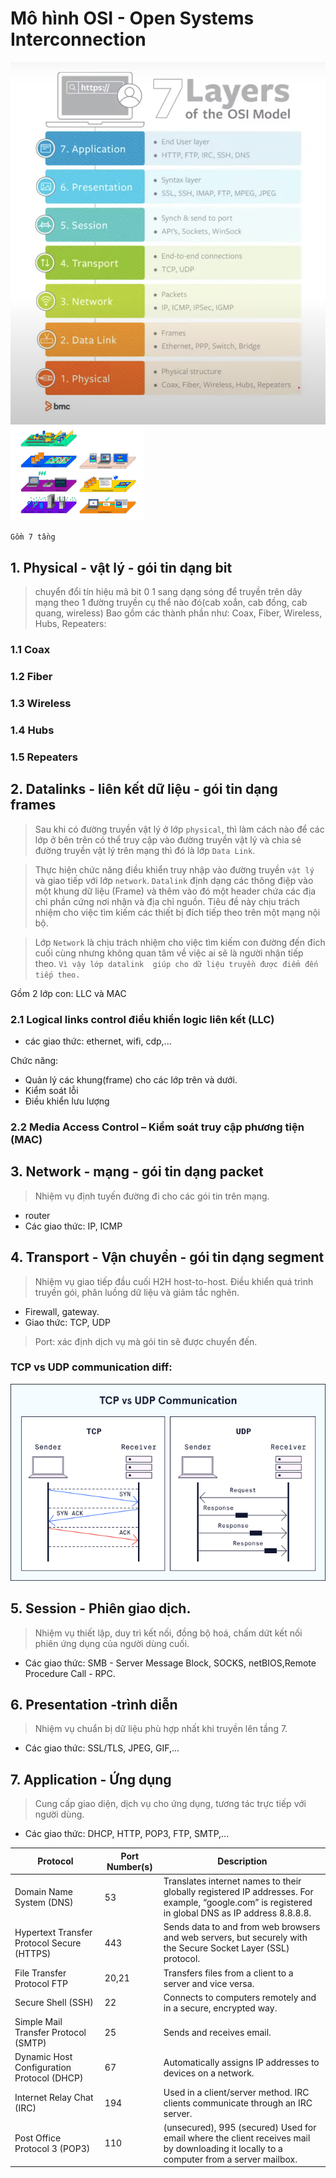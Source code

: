 # Mô hình OSI - Open Systems Interconnection
![Alt text](/resources/osi.png)
![Alt text](/resources/osi2.png)

`Gồm 7 tầng`
## 1. Physical - vật lý - gói tin dạng bit
> chuyển đổi tín hiệu mã bit 0 1 sang dạng sóng để truyền trên dây mạng theo 1 đường truyền cụ thể nào đó(cab xoắn, cab đồng, cab quang, wireless)
Bao gồm các thành phần như: Coax, Fiber, Wireless, Hubs, Repeaters:

### 1.1 Coax
### 1.2 Fiber
### 1.3 Wireless
### 1.4 Hubs
### 1.5 Repeaters

## 2. Datalinks - liên kết dữ liệu  - gói tin dạng frames
> Sau khi có đường truyền vật lý ở lớp `physical`, thì làm cách nào để các lớp ở bên trên có thể truy cập vào đường truyền vật lý và chia sẻ đường truyền vật lý trên mạng thì đó là lớp `Data Link`.

> Thực hiện chức năng điều khiển truy nhập vào đường truyền `vật lý` và giao tiếp với lớp `network`. `Datalink` định dạng các thông điệp vào một khung dữ liệu (Frame) và thêm vào đó một header chứa các địa chỉ phần cứng nơi nhận và địa chỉ nguồn. Tiêu đề này chịu trách nhiệm cho việc tìm kiếm các thiết bị đích tiếp theo trên một mạng nội bộ.

> Lớp `Network` là chịu trách nhiệm cho việc tìm kiếm con đường đến đích cuối cùng nhưng không quan tâm về việc ai sẽ là người nhận tiếp theo. `Vì vậy lớp datalink  giúp cho dữ liệu truyền được điểm đến tiếp theo.`

Gồm 2 lớp con: LLC và MAC
### 2.1 Logical links control điều khiển logic liên kết (LLC)

- các giao thức: ethernet, wifi, cdp,...

Chức năng: 
- Quản lý các khung(frame) cho các lớp trên và dưới.
- Kiểm soát lỗi
- Điều khiển lưu  lượng
### 2.2 Media Access Control – Kiểm soát truy cập phương tiện (MAC)


## 3. Network - mạng  - gói tin dạng packet
> Nhiệm vụ định tuyến đường đi cho các gói tin trên mạng.
- router
- Các giao thức: IP, ICMP

## 4. Transport - Vận chuyển - gói tin dạng segment 
> Nhiệm vụ giao tiếp đầu cuối H2H host-to-host. Điều khiển quá trình truyền gói, phân luồng dữ liệu và giảm tắc nghẽn.
- Firewall, gateway.
- Giao thức: TCP, UDP
> Port: xác định dịch vụ mà gói tin sẽ được chuyển đến.

### TCP vs UDP communication diff:
![Alt text](/resources/tcp-udp.png)
## 5. Session - Phiên giao dịch.
> Nhiệm vụ thiết lập, duy trì kết nối,  đồng bộ hoá, chấm dứt kết nối phiên ứng dụng của người dùng cuối.
- Các giao thức: SMB - Server Message Block, SOCKS, netBIOS,Remote Procedure Call - RPC.
## 6. Presentation -trình diễn 
> Nhiệm vụ chuẩn bị dữ liệu phù hợp nhất khi truyền lên tầng 7. 
- Các giao thức: SSL/TLS, JPEG, GIF,...
## 7. Application - Ứng dụng
> Cung cấp giao diện, dịch vụ cho ứng dụng, tương tác trực tiếp với người dùng.
- Các giao thức: DHCP, HTTP, POP3, FTP, SMTP,...

|Protocol|Port Number(s)|Description|
|--------|--------------|-----------|
|Domain Name System (DNS)|	53|	Translates internet names to their globally registered IP addresses. For example, “google.com” is registered in global DNS as IP address 8.8.8.8.|
|Hypertext Transfer Protocol Secure (HTTPS)|443|Sends data to and from web browsers and web servers, but securely with the Secure Socket Layer (SSL) protocol.|
|File Transfer Protocol FTP|20,21|Transfers files from a client to a server and vice versa.|
|Secure Shell (SSH)|22|	Connects to computers remotely and in a secure, encrypted way.|
|Simple Mail Transfer Protocol (SMTP)|	25|	Sends and receives email.|
|Dynamic Host Configuration Protocol (DHCP)	|67|	Automatically assigns IP addresses to devices on a network.|
|Internet Relay Chat (IRC)	|194|	Used in a client/server method. IRC clients communicate through an IRC server.|
|Post Office Protocol 3  (POP3)	|110| (unsecured), 995 (secured)	Used for email where the client receives mail by downloading it locally to a computer from a server mailbox.|
